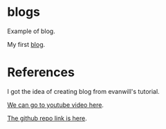 # blogs
Example of blog.

My first [blog](https://bhishanpdl.github.io/blogs/).

# References

I got the idea of creating blog from evanwill's tutorial.

[We can go to youtube video here](https://www.youtube.com/watch?v=SWVjQsvQocA).

[The github repo link is here](https://github.com/evanwill/newblog).
